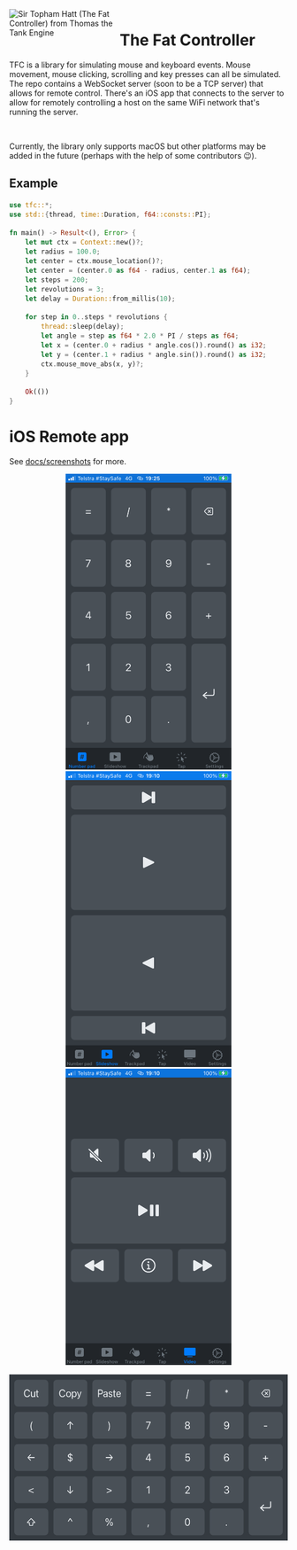<img alt="Sir Topham Hatt (The Fat Controller) from Thomas the Tank Engine" width="200" align="left" src="https://upload.wikimedia.org/wikipedia/en/f/fc/Sir_Topham_Hatt_1986.jpg"/>

# The Fat Controller

TFC is a library for simulating mouse and keyboard events. Mouse movement, mouse
clicking, scrolling and key presses can all be simulated. The repo contains a
WebSocket server (soon to be a TCP server) that allows for remote control.
There's an iOS app that connects to the server to allow for remotely controlling
a host on the same WiFi network that's running the server.

<br/>

Currently, the library only supports macOS but other platforms may be added in
the future (perhaps with the help of some contributors 😉).

## Example

```rust
use tfc::*;
use std::{thread, time::Duration, f64::consts::PI};

fn main() -> Result<(), Error> {
    let mut ctx = Context::new()?;
    let radius = 100.0;
    let center = ctx.mouse_location()?;
    let center = (center.0 as f64 - radius, center.1 as f64);
    let steps = 200;
    let revolutions = 3;
    let delay = Duration::from_millis(10);

    for step in 0..steps * revolutions {
        thread::sleep(delay);
        let angle = step as f64 * 2.0 * PI / steps as f64;
        let x = (center.0 + radius * angle.cos()).round() as i32;
        let y = (center.1 + radius * angle.sin()).round() as i32;
        ctx.mouse_move_abs(x, y)?;
    }

    Ok(())
}
```

# iOS Remote app

See [docs/screenshots](docs/screenshots) for more.

<p align="center">
  <img alt="Number pad screenshot" width="300" src="docs/screenshots/2021-02-04_0.png"/>
  <img alt="Slideshow remote screenshot" width="300" src="docs/screenshots/2021-02-05_0.png"/>
  <img alt="Video remote screenshot" width="300" src="docs/screenshots/2021-02-05_1.png"/>
</p>

<p align="center">
  <img alt="Landscape orientation number pad screenshot" height="300" src="docs/screenshots/2021-02-04_5.png"/>
</p>
